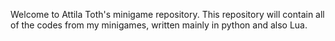 Welcome to Attila Toth's minigame repository. This repository will contain all of the codes from my minigames, written mainly in python and also Lua.  
